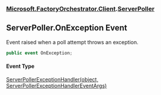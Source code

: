 ### [Microsoft.FactoryOrchestrator.Client](Microsoft_FactoryOrchestrator_Client.md 'Microsoft.FactoryOrchestrator.Client').[ServerPoller](Microsoft_FactoryOrchestrator_Client_ServerPoller.md 'Microsoft.FactoryOrchestrator.Client.ServerPoller')
## ServerPoller.OnException Event
Event raised when a poll attempt throws an exception.  
```csharp
public event OnException;
```
#### Event Type
[ServerPollerExceptionHandler(object, ServerPollerExceptionHandlerEventArgs)](Microsoft_FactoryOrchestrator_Client_ServerPollerExceptionHandler(object_Microsoft_FactoryOrchestrator_Client_ServerPollerExceptionHandlerEventArgs).md 'Microsoft.FactoryOrchestrator.Client.ServerPollerExceptionHandler(object, Microsoft.FactoryOrchestrator.Client.ServerPollerExceptionHandlerEventArgs)')
